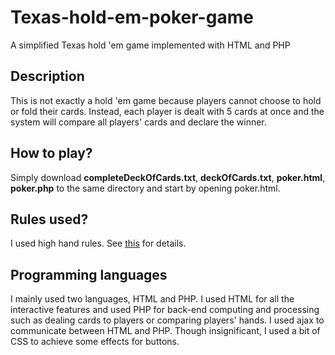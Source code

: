 # Texas-hold-em-poker-game
A simplified Texas hold 'em game implemented with HTML and PHP

## Description
This is not exactly a hold 'em game because players cannot choose to hold or fold their cards. Instead, each player is dealt with 5 cards at once and the system will compare all players' cards and declare the winner.

## How to play?
Simply download **completeDeckOfCards.txt**, **deckOfCards.txt**, **poker.html**, **poker.php** to the same directory and start by opening poker.html.


## Rules used?
I used high hand rules. See [this](https://en.wikipedia.org/wiki/List_of_poker_hand_categories) for details.

## Programming languages
I mainly used two languages, HTML and PHP. I used HTML for all the interactive features and used PHP for back-end computing and processing such as dealing cards to players or comparing players' hands. I used ajax to communicate between HTML and PHP. Though insignificant, I used a bit of CSS to achieve some effects for buttons.
